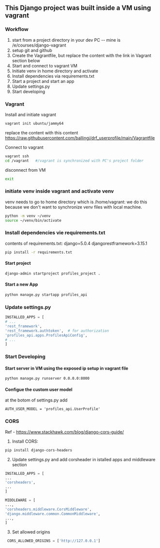 ## This Django project was built inside a VM using vagrant
### Workflow
1. start from a project directory in your dev PC
  -- mine is /e/courses/django-vagrant
2. setup git and github
3. Create the Vagrantfile, but replace the content with the link in Vagrant section below
4. Start and connect to vagrant VM
5. Initiate venv in home directory and activate
6. Install dependencies via requirements.txt
7. Start a project and start an app
8. Update settings.py
9. Start developing

### Vagrant 
Install and initiate vagrant
```sh
vagrant init ubuntu/jammy64
```
replace the content with this content
https://raw.githubusercontent.com/ballingj/drf_userprofile/main/Vagrantfile

Connect to vagrant
```sh
vagrant ssh
cd /vagrant   #/vagrant is synchronized with PC's project folder
```

disconnect from VM
```sh
exit
```

### initiate venv inside vagrant and activate venv
venv needs to go to home directory which is /home/vagrant: we do this because we don't want to synchronize venv files with local machine.
```sh
python -m venv ~/venv
source ~/venv/bin/activate
```

### Install dependencies vie requirements.txt
contents of requirements.txt:
django=5.0.4
djangorestframework=3.15.1

```sh
pip install -r requirements.txt
```

#### Start project
```sh
django-admin startproject profiles_project .
```

#### Start a new App
```sh
python manage.py startapp profiles_api
```

### Update settings.py
```python
INSTALLED_APPS = [
# ...
'rest_framework',
'rest_framework.authtoken',  # for authorization
'profiles_api.apps.ProfilesApiConfig',
# ...
]
```

### Start Developing
#### Start server in VM using the exposed ip setup in vagrant file
```sh
python manage.py runserver 0.0.0.0:8000
```

#### Configue the custom user model
at the botom of settings.py add
```
AUTH_USER_MODEL = 'profiles_api.UserProfile'
```

### CORS
Ref - https://www.stackhawk.com/blog/django-cors-guide/

1. Install CORS: 
```sh
pip install django-cors-headers
```

2. Update settings.py and add corsheader in istalled apps and middleware section
```python
INSTALLED_APPS = [
...
'corsheaders',
...
]

MIDDLEWARE = [
...,
'corsheaders.middleware.CorsMiddleware',
'django.middleware.common.CommonMiddleware',
...,
]

```

3. Set allowed origins
```python
 CORS_ALLOWED_ORIGINS = ['http://127.0.0.1'] 

 ```
